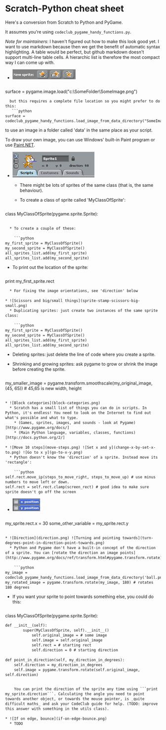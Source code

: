 Scratch-Python cheat sheet
==========================

Here's a conversion from Scratch to Python and PyGame.

It assumes you're using `codeclub_pygame_handy_functions.py`.

*Note for maintainers*: I haven't figured out how to make this look good yet. I want to use markdown because then we
get the benefit of automatic syntax highlighting. A table would be perfect, but github markdown doesn't
support multi-line table cells. A hierarchic list is therefore the most compact way I can come up with.

* ![New sprite icons](new-sprite-icons.png)

  ```python
surface = pygame.image.load("c:\SomeFolder\SomeImage.png")
```
  but this requires a complete file location so you might prefer to do this:
   ```python
surface = codeclub_pygame_handy_functions.load_image_from_data_directory("SomeImage.png")
```
  to use an image in a folder called 'data' in the same place
  as your script.

  To draw your own image, you can use Windows' built-in Paint program or use [Paint.NET](http://www.getpaint.net/).

* ![Sprite title and motion types](sprite-title-motion-types.png)
  * There might be lots of sprites of the same class (that is, the same behaviour).
  * To create a class of sprite called 'MyClassOfSprite':

    ```python
class MyClassOfSprite(pygame.sprite.Sprite):
```

  * To create a couple of these:

    ```python
my_first_sprite = MyClassOfSprite()
my_second_sprite = MyClassOfSprite()
all_sprites_list.add(my_first_sprite)
all_sprites_list.add(my_second_sprite)
```

  * To print out the location of the sprite:

    ```python
print my_first_sprite.rect
```
  * For fixing the image orientations, see 'direction' below

* ![Scissors and big/small things](sprite-stamp-scissors-big-small.png)
  * Duplicating sprites: just create two instances of the same sprite class:

    ```python
my_first_sprite = MyClassOfSprite()
my_second_sprite = MyClassOfSprite()
all_sprites_list.add(my_first_sprite)
all_sprites_list.add(my_second_sprite)
```

  * Deleting sprites: just delete the line of code where you create a sprite.
  * Shrinking and growing sprites: ask pygame to grow or shrink the image before creating the sprite.

    ```python
my_smaller_image = pygame.transform.smoothscale(my_original_image, (45, 65)) # 45,65 is new width, height
```

* ![Block categories](block-categories.png)
  * Scratch has a small list of things you can do in scripts. In Python, it's endless! You need to look on the Internet to find out what's possible and what to type.
    * (Games, sprites, images, and sounds - look at Pygame)[http://www.pygame.org/docs/]
    * (Main Python language, variables, classes, functions)[http://docs.python.org/2/]

* ![Move 10 steps](move-steps.png) ![Set x and y](change-x-by-set-x-to.png) ![Go to x y](go-to-x-y.png)
  * Python doesn't know the 'direction' of a sprite. Instead move its 'rectangle':

    ```python
self.rect.move_ip(steps_to_move_right, steps_to_move_up) # use minus numbers to move left or down.
self.rect = self.rect.clamp(screen_rect) # good idea to make sure sprite doesn't go off the screen
```

* ![X and Y location](x-y-variables.png)

   ```python
my_sprite.rect.x = 30
some_other_variable = my_sprite.rect.y
```

* ![Direction](direction.png) ![Turning and pointing towards](turn-degrees-point-in-direction-point-towards.png)
  * Python and Pygame don't have a built-in concept of the direction of a sprite. You can [rotate the direction an image points](http://www.pygame.org/docs/ref/transform.html#pygame.transform.rotate):

    ```python
my_image = codeclub_pygame_handy_functions.load_image_from_data_directory('ball.png')
my_rotated_image = pygame.transform.rotate(my_image, 180) # rotates 180 degrees
```
  * If you want your sprite to point towards something else, you could do this:

    ```python
class MyClassOfSprite(pygame.sprite.Sprite):

    def __init__(self):
		    super(MyClassOfSprite, self).__init__()
				self.original_image = # some image
				self.image = self.original_image
				self.rect = # starting rect
				self.direction = 0 # starting direction

    def point_in_direction(self, my_direction_in_degrees):
        self.direction = my_direction_in_degrees
        self.image = pygame.transform.rotate(self.original_image, self.direction)
```

    You can print the direction of the sprite any time using ```print my_sprite.direction```. Calculating the angle you need to point towards another object, or towards the mouse pointer, is _quite difficult maths_ and ask your CodeClub guide for help. (TODO: improve this answer with something in the utils class).

* ![If on edge, bounce](if-on-edge-bounce.png)
  * TODO
